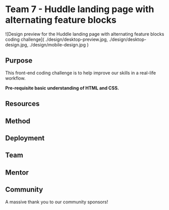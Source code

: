 # Team 7 - Huddle landing page with alternating feature blocks

![Design preview for the Huddle landing page with alternating feature blocks coding challenge](
./design/desktop-preview.jpg,
./design/desktop-design.jpg,
./design/mobile-design.jpg
)

## Purpose

This front-end coding challenge is to help improve our skills in a real-life workflow.

**Pre-requisite basic understanding of HTML and CSS.**

## Resources



## Method

## Deployment



## Team

## Mentor

## Community

A massive thank you to our community sponsors!
